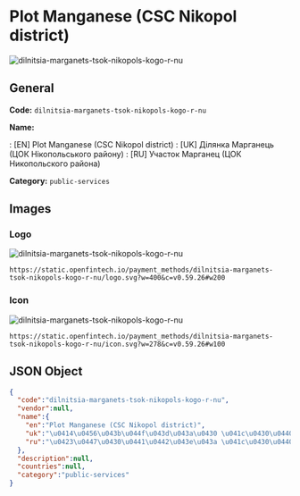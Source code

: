 
# Plot Manganese (CSC Nikopol district) 
![dilnitsia-marganets-tsok-nikopols-kogo-r-nu](https://static.openfintech.io/payment_methods/dilnitsia-marganets-tsok-nikopols-kogo-r-nu/logo.svg?w=400&c=v0.59.26#w200)  

## General 
**Code:** `dilnitsia-marganets-tsok-nikopols-kogo-r-nu` 
 
**Name:** 
 
:	[EN] Plot Manganese (CSC Nikopol district) 
:	[UK] Ділянка Марганець (ЦОК Нікопольського району) 
:	[RU] Участок Марганец (ЦОК Никопольского района) 
 
**Category:** `public-services` 
 

## Images 

### Logo 
![dilnitsia-marganets-tsok-nikopols-kogo-r-nu](https://static.openfintech.io/payment_methods/dilnitsia-marganets-tsok-nikopols-kogo-r-nu/logo.svg?w=400&c=v0.59.26#w200)  

```
https://static.openfintech.io/payment_methods/dilnitsia-marganets-tsok-nikopols-kogo-r-nu/logo.svg?w=400&c=v0.59.26#w200
```  

### Icon 
![dilnitsia-marganets-tsok-nikopols-kogo-r-nu](https://static.openfintech.io/payment_methods/dilnitsia-marganets-tsok-nikopols-kogo-r-nu/icon.svg?w=278&c=v0.59.26#w100)  

```
https://static.openfintech.io/payment_methods/dilnitsia-marganets-tsok-nikopols-kogo-r-nu/icon.svg?w=278&c=v0.59.26#w100
```  

## JSON Object 

```json
{
  "code":"dilnitsia-marganets-tsok-nikopols-kogo-r-nu",
  "vendor":null,
  "name":{
    "en":"Plot Manganese (CSC Nikopol district)",
    "uk":"\u0414\u0456\u043b\u044f\u043d\u043a\u0430 \u041c\u0430\u0440\u0433\u0430\u043d\u0435\u0446\u044c (\u0426\u041e\u041a \u041d\u0456\u043a\u043e\u043f\u043e\u043b\u044c\u0441\u044c\u043a\u043e\u0433\u043e \u0440\u0430\u0439\u043e\u043d\u0443)",
    "ru":"\u0423\u0447\u0430\u0441\u0442\u043e\u043a \u041c\u0430\u0440\u0433\u0430\u043d\u0435\u0446 (\u0426\u041e\u041a \u041d\u0438\u043a\u043e\u043f\u043e\u043b\u044c\u0441\u043a\u043e\u0433\u043e \u0440\u0430\u0439\u043e\u043d\u0430)"
  },
  "description":null,
  "countries":null,
  "category":"public-services"
}
```  
